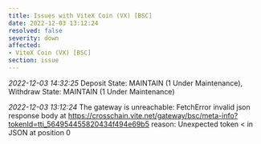 ```yaml
---
title: Issues with ViteX Coin (VX) [BSC]
date: 2022-12-03 13:12:24
resolved: false
severity: down
affected:
- ViteX Coin (VX) [BSC]
section: issue
---
```


*2022-12-03 14:32:25* Deposit State: MAINTAIN (1 Under Maintenance), Withdraw State: MAINTAIN (1 Under Maintenance)

*2022-12-03 13:12:24* The gateway is unreachable: FetchError invalid json response body at https://crosschain.vite.net/gateway/bsc/meta-info?tokenId=tti_564954455820434f494e69b5 reason: Unexpected token < in JSON at position 0